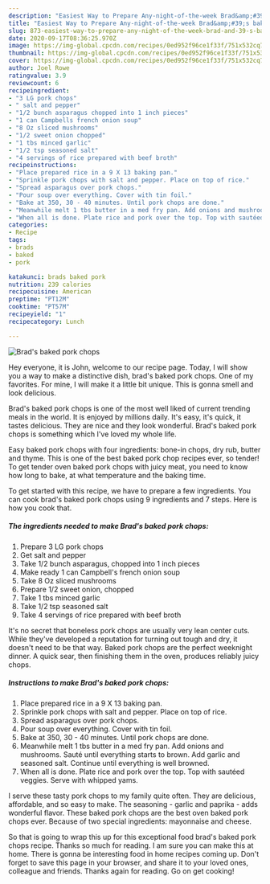 ```yaml
---
description: "Easiest Way to Prepare Any-night-of-the-week Brad&amp;#39;s baked pork chops"
title: "Easiest Way to Prepare Any-night-of-the-week Brad&amp;#39;s baked pork chops"
slug: 873-easiest-way-to-prepare-any-night-of-the-week-brad-and-39-s-baked-pork-chops
date: 2020-09-17T08:36:25.970Z
image: https://img-global.cpcdn.com/recipes/0ed952f96ce1f33f/751x532cq70/brads-baked-pork-chops-recipe-main-photo.jpg
thumbnail: https://img-global.cpcdn.com/recipes/0ed952f96ce1f33f/751x532cq70/brads-baked-pork-chops-recipe-main-photo.jpg
cover: https://img-global.cpcdn.com/recipes/0ed952f96ce1f33f/751x532cq70/brads-baked-pork-chops-recipe-main-photo.jpg
author: Joel Rowe
ratingvalue: 3.9
reviewcount: 6
recipeingredient:
- "3 LG pork chops"
- " salt and pepper"
- "1/2 bunch asparagus chopped into 1 inch pieces"
- "1 can Campbells french onion soup"
- "8 Oz sliced mushrooms"
- "1/2 sweet onion chopped"
- "1 tbs minced garlic"
- "1/2 tsp seasoned salt"
- "4 servings of rice prepared with beef broth"
recipeinstructions:
- "Place prepared rice in a 9 X 13 baking pan."
- "Sprinkle pork chops with salt and pepper. Place on top of rice."
- "Spread asparagus over pork chops."
- "Pour soup over everything. Cover with tin foil."
- "Bake at 350, 30 - 40 minutes. Until pork chops are done."
- "Meanwhile melt 1 tbs butter in a med fry pan. Add onions and mushrooms. Sauté until everything starts to brown. Add garlic and seasoned salt. Continue until everything is well browned."
- "When all is done. Plate rice and pork over the top. Top with sautéed veggies. Serve with whipped yams."
categories:
- Recipe
tags:
- brads
- baked
- pork

katakunci: brads baked pork 
nutrition: 239 calories
recipecuisine: American
preptime: "PT12M"
cooktime: "PT57M"
recipeyield: "1"
recipecategory: Lunch

---
```



![Brad&#39;s baked pork chops](https://img-global.cpcdn.com/recipes/0ed952f96ce1f33f/751x532cq70/brads-baked-pork-chops-recipe-main-photo.jpg)

Hey everyone, it is John, welcome to our recipe page. Today, I will show you a way to make a distinctive dish, brad&#39;s baked pork chops. One of my favorites. For mine, I will make it a little bit unique. This is gonna smell and look delicious.

Brad&#39;s baked pork chops is one of the most well liked of current trending meals in the world. It is enjoyed by millions daily. It's easy, it's quick, it tastes delicious. They are nice and they look wonderful. Brad&#39;s baked pork chops is something which I've loved my whole life.

Easy baked pork chops with four ingredients: bone-in chops, dry rub, butter and thyme. This is one of the best baked pork chop recipes ever, so tender! To get tender oven baked pork chops with juicy meat, you need to know how long to bake, at what temperature and the baking time.


To get started with this recipe, we have to prepare a few ingredients. You can cook brad&#39;s baked pork chops using 9 ingredients and 7 steps. Here is how you cook that.

<!--inarticleads1-->

##### The ingredients needed to make Brad&#39;s baked pork chops:

1. Prepare 3 LG pork chops
1. Get  salt and pepper
1. Take 1/2 bunch asparagus, chopped into 1 inch pieces
1. Make ready 1 can Campbell&#39;s french onion soup
1. Take 8 Oz sliced mushrooms
1. Prepare 1/2 sweet onion, chopped
1. Take 1 tbs minced garlic
1. Take 1/2 tsp seasoned salt
1. Take 4 servings of rice prepared with beef broth


It&#39;s no secret that boneless pork chops are usually very lean center cuts. While they&#39;ve developed a reputation for turning out tough and dry, it doesn&#39;t need to be that way. Baked pork chops are the perfect weeknight dinner. A quick sear, then finishing them in the oven, produces reliably juicy chops. 

<!--inarticleads2-->

##### Instructions to make Brad&#39;s baked pork chops:

1. Place prepared rice in a 9 X 13 baking pan.
1. Sprinkle pork chops with salt and pepper. Place on top of rice.
1. Spread asparagus over pork chops.
1. Pour soup over everything. Cover with tin foil.
1. Bake at 350, 30 - 40 minutes. Until pork chops are done.
1. Meanwhile melt 1 tbs butter in a med fry pan. Add onions and mushrooms. Sauté until everything starts to brown. Add garlic and seasoned salt. Continue until everything is well browned.
1. When all is done. Plate rice and pork over the top. Top with sautéed veggies. Serve with whipped yams.


I serve these tasty pork chops to my family quite often. They are delicious, affordable, and so easy to make. The seasoning - garlic and paprika - adds wonderful flavor. These baked pork chops are the best oven baked pork chops ever. Because of two special ingredients: mayonnaise and cheese. 

So that is going to wrap this up for this exceptional food brad&#39;s baked pork chops recipe. Thanks so much for reading. I am sure you can make this at home. There is gonna be interesting food in home recipes coming up. Don't forget to save this page in your browser, and share it to your loved ones, colleague and friends. Thanks again for reading. Go on get cooking!
